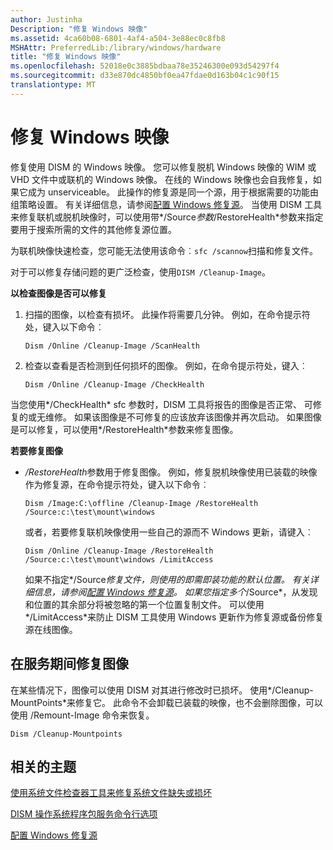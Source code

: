 ```yaml
---
author: Justinha
Description: "修复 Windows 映像"
ms.assetid: 4ca60b08-6801-4af4-a504-3e88ec0c8fb8
MSHAttr: PreferredLib:/library/windows/hardware
title: "修复 Windows 映像"
ms.openlocfilehash: 52018e0c3885bdbaa78e35246300e093d54297f4
ms.sourcegitcommit: d33e870dc4850bf0ea47fdae0d163b04c1c90f15
translationtype: MT
---
```

# <a name="repair-a-windows-image"></a>修复 Windows 映像


修复使用 DISM 的 Windows 映像。 您可以修复脱机 Windows 映像的 WIM 或 VHD 文件中或联机的 Windows 映像。 在线的 Windows 映像也会自我修复，如果它成为 unserviceable。 此操作的修复源是同一个源，用于根据需要的功能由组策略设置。 有关详细信息，请参阅[配置 Windows 修复源](configure-a-windows-repair-source.md)。 当使用 DISM 工具来修复联机或脱机映像时，可以使用带*/Source*参数*/RestoreHealth*参数来指定要用于搜索所需的文件的其他修复源位置。

为联机映像快速检查，您可能无法使用该命令︰`sfc /scannow`扫描和修复文件。

对于可以修复存储问题的更广泛检查，使用`DISM /Cleanup-Image`。

**以检查图像是否可以修复**

1.  扫描的图像，以检查有损坏。 此操作将需要几分钟。 例如，在命令提示符处，键入以下命令︰

    ``` syntax
    Dism /Online /Cleanup-Image /ScanHealth
    ```

2.  检查以查看是否检测到任何损坏的图像。 例如，在命令提示符处，键入︰

    ``` syntax
    Dism /Online /Cleanup-Image /CheckHealth
    ```

当您使用*/CheckHealth* sfc 参数时，DISM 工具将报告的图像是否正常、 可修复的或无维修。 如果该图像是不可修复的应该放弃该图像并再次启动。 如果图像是可以修复，可以使用*/RestoreHealth*参数来修复图像。

**若要修复图像**

-   */RestoreHealth*参数用于修复图像。 例如，修复脱机映像使用已装载的映像作为修复源，在命令提示符处，键入以下命令︰

    ``` syntax
    Dism /Image:C:\offline /Cleanup-Image /RestoreHealth /Source:c:\test\mount\windows
    ```

    或者，若要修复联机映像使用一些自己的源而不 Windows 更新，请键入︰

    ``` syntax
    Dism /Online /Cleanup-Image /RestoreHealth /Source:c:\test\mount\windows /LimitAccess
    ```

    如果不指定*/Source*修复文件，则使用的即需即装功能的默认位置。 有关详细信息，请参阅[配置 Windows 修复源](configure-a-windows-repair-source.md)。 如果您指定多个*/Source*，从发现和位置的其余部分将被忽略的第一个位置复制文件。 可以使用*/LimitAccess*来防止 DISM 工具使用 Windows 更新作为修复源或备份修复源在线图像。

## <a name="span-idrepairingimagesduringservicingspanspan-idrepairingimagesduringservicingspanspan-idrepairingimagesduringservicingspanrepairing-images-during-servicing"></a><span id="Repairing_images_during_servicing"></span><span id="repairing_images_during_servicing"></span><span id="REPAIRING_IMAGES_DURING_SERVICING"></span>在服务期间修复图像


在某些情况下，图像可以使用 DISM 对其进行修改时已损坏。 使用*/Cleanup-MountPoints*来修复它。 此命令不会卸载已装载的映像，也不会删除图像，可以使用 /Remount-Image 命令来恢复。

``` syntax
Dism /Cleanup-Mountpoints
```

## <a name="span-idrelatedtopicsspanrelated-topics"></a><span id="related_topics"></span>相关的主题


[使用系统文件检查器工具来修复系统文件缺失或损坏](http://go.microsoft.com/fwlink/p/?LinkId=717888)

[DISM 操作系统程序包服务命令行选项](dism-operating-system-package-servicing-command-line-options.md)

[配置 Windows 修复源](configure-a-windows-repair-source.md)

 

 






